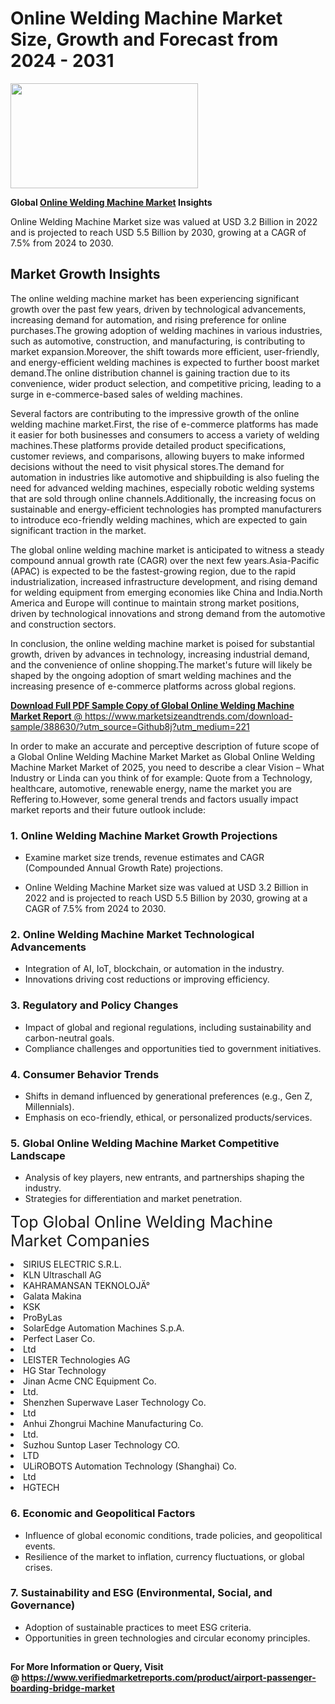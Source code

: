 <H1>Online Welding Machine Market Size, Growth and Forecast from 2024 - 2031</H1><img class="aligncenter size-medium wp-image-584254" src="https://thirdeyenews.in/wp-content/uploads/2024/09/Global-Market-Research-300x168.jpeg" alt="" width="300" height="168" /><p><strong>Global&nbsp;<a href="https://www.marketsizeandtrends.com/download-sample/388630/?utm_source=Github8j?utm_medium=221">Online Welding Machine Market</a> Insights</strong></p><p>Online Welding Machine Market size was valued at USD 3.2 Billion in 2022 and is projected to reach USD 5.5 Billion by 2030, growing at a CAGR of 7.5% from 2024 to 2030.</p><p><h2>Market Growth Insights</h2> <p>The online welding machine market has been experiencing significant growth over the past few years, driven by technological advancements, increasing demand for automation, and rising preference for online purchases.The growing adoption of welding machines in various industries, such as automotive, construction, and manufacturing, is contributing to market expansion.Moreover, the shift towards more efficient, user-friendly, and energy-efficient welding machines is expected to further boost market demand.The online distribution channel is gaining traction due to its convenience, wider product selection, and competitive pricing, leading to a surge in e-commerce-based sales of welding machines.</p> <p><a href="#"></a></p> <p>Several factors are contributing to the impressive growth of the online welding machine market.First, the rise of e-commerce platforms has made it easier for both businesses and consumers to access a variety of welding machines.These platforms provide detailed product specifications, customer reviews, and comparisons, allowing buyers to make informed decisions without the need to visit physical stores.The demand for automation in industries like automotive and shipbuilding is also fueling the need for advanced welding machines, especially robotic welding systems that are sold through online channels.Additionally, the increasing focus on sustainable and energy-efficient technologies has prompted manufacturers to introduce eco-friendly welding machines, which are expected to gain significant traction in the market.</p> <p>The global online welding machine market is anticipated to witness a steady compound annual growth rate (CAGR) over the next few years.Asia-Pacific (APAC) is expected to be the fastest-growing region, due to the rapid industrialization, increased infrastructure development, and rising demand for welding equipment from emerging economies like China and India.North America and Europe will continue to maintain strong market positions, driven by technological innovations and strong demand from the automotive and construction sectors.</p> <p>In conclusion, the online welding machine market is poised for substantial growth, driven by advances in technology, increasing industrial demand, and the convenience of online shopping.The market's future will likely be shaped by the ongoing adoption of smart welding machines and the increasing presence of e-commerce platforms across global regions.</p> <p><a href="#"></p><p><span class=""><strong>Download Full PDF Sample Copy of Global Online Welding Machine Market Report</strong> @ <a href="https://www.marketsizeandtrends.com/download-sample/388630/?utm_source=Github8j?utm_medium=221" target="_blank">https://www.marketsizeandtrends.com/download-sample/388630/?utm_source=Github8j?utm_medium=221</a></span></p><p>In order to make an accurate and perceptive description of future scope of a Global&nbsp;Online Welding Machine Market Market as Global&nbsp;Online Welding Machine Market Market of 2025, you need to describe a clear Vision &ndash; What Industry or Linda can you think of for example: Quote from a Technology, healthcare, automotive, renewable energy, name the market you are Reffering to.However, some general trends and factors usually impact market reports and their future outlook include:</p><h3>1.&nbsp;<strong>Online Welding Machine Market Growth Projections</strong></h3><ul><li>Examine market size trends, revenue estimates and CAGR (Compounded Annual Growth Rate) projections.</li><li><p>Online Welding Machine Market size was valued at USD 3.2 Billion in 2022 and is projected to reach USD 5.5 Billion by 2030, growing at a CAGR of 7.5% from 2024 to 2030.</p></li></ul><h3>2.&nbsp;<strong>Online Welding Machine Market Technological Advancements</strong></h3><ul><li>Integration of AI, IoT, blockchain, or automation in the industry.</li><li>Innovations driving cost reductions or improving efficiency.</li></ul><h3>3.&nbsp;<strong>Regulatory and Policy Changes</strong></h3><ul><li>Impact of global and regional regulations, including sustainability and carbon-neutral goals.</li><li>Compliance challenges and opportunities tied to government initiatives.</li></ul><h3>4.&nbsp;<strong>Consumer Behavior Trends</strong></h3><ul><li>Shifts in demand influenced by generational preferences (e.g., Gen Z, Millennials).</li><li>Emphasis on eco-friendly, ethical, or personalized products/services.</li></ul><h3>5.&nbsp;<strong>Global Online Welding Machine Market Competitive Landscape</strong></h3><ul><li>Analysis of key players, new entrants, and partnerships shaping the industry.</li><li>Strategies for differentiation and market penetration.</li></ul><p data-pm-slice="1 1 []"><span style="color: inherit; font-family: inherit; font-size: 25px;">Top Global Online Welding Machine Market Companies</span></p><div class="" data-test-id=""><p><li>SIRIUS ELECTRIC S.R.L.</li><li> KLN Ultraschall AG</li><li> KAHRAMANSAN TEKNOLOJÄ°</li><li> Galata Makina</li><li> KSK</li><li> ProByLas</li><li> SolarEdge Automation Machines S.p.A.</li><li> Perfect Laser Co.</li><li> Ltd</li><li> LEISTER Technologies AG</li><li> HG Star Technology</li><li> Jinan Acme CNC Equipment Co.</li><li> Ltd.</li><li> Shenzhen Superwave Laser Technology Co.</li><li>Ltd</li><li> Anhui Zhongrui Machine Manufacturing Co.</li><li> Ltd.</li><li> Suzhou Suntop Laser Technology CO.</li><li>LTD</li><li> ULiROBOTS Automation Technology (Shanghai) Co.</li><li> Ltd</li><li> HGTECH</li></p></div><h3>6.&nbsp;<strong>Economic and Geopolitical Factors</strong></h3><ul><li>Influence of global economic conditions, trade policies, and geopolitical events.</li><li>Resilience of the market to inflation, currency fluctuations, or global crises.</li></ul><h3>7.&nbsp;<strong>Sustainability and ESG (Environmental, Social, and Governance)</strong></h3><ul><li>Adoption of sustainable practices to meet ESG criteria.</li><li>Opportunities in green technologies and circular economy principles.</li></ul><h2><strong style="font-size: 14px;">For More Information or Query, Visit @&nbsp;</strong><a style="background-color: #ffffff; font-size: 14px;" href="https://www.marketsizeandtrends.com/report/online-welding-machine-market/" target="_blank">https://www.verifiedmarketreports.com/product/airport-passenger-boarding-bridge-market</a></h2>